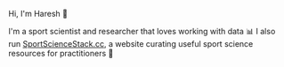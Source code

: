 Hi, I'm Haresh 🤙

I'm a sport scientist and researcher that loves working with data 📊
I also run [SportScienceStack.cc](https://www.sportsciencestack.cc/), a website curating useful sport science resources for practitioners 👀

